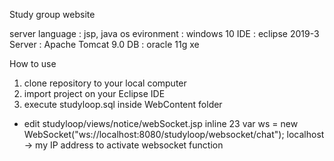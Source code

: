 Study group website 

server language : jsp, java
os evironment : windows 10
IDE : eclipse 2019-3
Server : Apache Tomcat 9.0
DB : oracle 11g xe

How to use
1. clone repository to your local computer 
2. import project on your Eclipse IDE
3. execute studyloop.sql inside WebContent folder

* edit studyloop/views/notice/webSocket.jsp 
inline 23
var ws = new WebSocket("ws://localhost:8080/studyloop/websocket/chat");
localhost -> my IP address to activate websocket function
